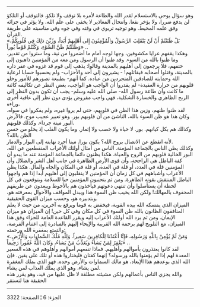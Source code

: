 ------------------------------------------------------------------------

وهو سؤال يوحي بالاستسلام لقدر الله والطاعة لأمره بلا توقف ولا تلكؤ.
فالتوقف أو التلكؤ لن يدفع ضررا، ولا يؤخر نفعا. وانتحال المعاذير لا يخفى
على علم الله. ولا يؤثر في جزائه وفق علمه المحيط. وهو توجيه تربوي في وقته
وفي جوه وفي مناسبته على طريقة القرآن.  
«بَلْ ظَنَنْتُمْ أَنْ لَنْ يَنْقَلِبَ الرَّسُولُ وَالْمُؤْمِنُونَ إِلى أَهْلِيهِمْ أَبَداً، وَزُيِّنَ ذلِكَ فِي
قُلُوبِكُمْ، وَظَنَنْتُمْ ظَنَّ السَّوْءِ، وَكُنْتُمْ قَوْماً بُوراً» ..  
وهكذا يقفهم عرايا مكشوفين، وجها لوجه أمام ما أضمروا من نية، وما ستروا من
تقدير، وما ظنوا بالله من السوء. وقد ظنوا أن الرسول ومن معه من المؤمنين
ذاهبون إلى حتفهم، فلا يرجعون إلى أهليهم بالمدينة وقالوا: يذهب إلى قوم قد
غزوه في عقر داره بالمدينة، وقتلوا أصحابه فيقاتلهم! - يشيرون إلى أحد
والأحزاب- ولم يحسبوا حسابا لرعاية الله وحمايته للصادقين المتجردين من
عباده. كما أنهم- بطبيعة تصورهم للأمور وخلو قلوبهم من حرارة العقيدة- لم
يقدروا أن الواجب هو الواجب، بغض النظر عن تكاليفه كائنة ما كانت وأن طاعة
رسول الله- صلى الله عليه وسلم- يجب أن تكون بدون النظر إلى الربح الظاهري
والخسارة الشكلية، فهي واجب مفروض يؤدى دون نظر إلى عاقبة أخرى وراءه.  
لقد ظنوا ظنهم، وزين هذا الظن في قلوبهم، حتى لم يروا غيره، ولم يفكروا في
سواه. وكان هذا هو ظن السوء بالله، الناشئ من أن قلوبهم بور. وهو تعبير
عجيب موح. فالأرض البور ميتة جرداء. وكذلك قلوبهم.  
وكذلك هم بكل كيانهم. بور. لا حياة ولا خصب ولا إثمار. وما يكون القلب إذ
يخلو من حسن الظن بالله؟  
لأنه انقطع عن الاتصال بروح الله؟ يكون بورا. ميتا أجرد نهايته إلى البوار
والدمار.  
وكذلك يظن الناس بالجماعة المؤمنة. الناس من أمثال أولئك الأعراب المنقطعين
عن الله. البور الخالية قلوبهم من الروح والحياة. هكذا يظنون دائما
بالجماعة المؤمنة عند ما يبدو أن كفة الباطل هي الراجحة، وأن قوى الأرض
الظاهرة في جانب أهل الشر والضلال وأن المؤمنين قلة في العدد، أو قلة في
العدة، أو قلة في المكان والجاه والمال. هكذا يظن الأعراب وأشباههم في كل
زمان أن المؤمنين لا ينقلبون إلى أهليهم أبدا إذا هم واجهوا الباطل المنتفش
بقوته الظاهرة. ومن ثم يتجنبون المؤمنين حبا للسلامة ويتوقعون في كل لحظة
أن يستأصلوا وأن تنتهي دعوتهم فيأخذون هم بالأحوط ويبعدون عن طريقهم
المحفوف بالمهالك! ولكن الله يخيب ظن السوء هذا ويبدل المواقف والأحوال
بمعرفته هو، وبتدبيره هو، وحسب ميزان القوى الحقيقية.  
الميزان الذي يمسكه الله بيده القوية، فيخفض به قوما ويرفع به آخرين، من
حيث لا يعلم المنافقون الظانون بالله ظن السوء في كل مكان وفي كل حين! إن
الميزان هو ميزان الإيمان. ومن ثم يرد الله أولئك الأعراب إليه ويقرر
القاعدة العامة للجزاء وفق هذا الميزان، مع التلويح لهم برحمة الله القريبة
والإيحاء إليهم بالمبادرة إلى اغتنام الفرصة، والتمتع بمغفرة الله
ورحمته:  
«وَمَنْ لَمْ يُؤْمِنْ بِاللَّهِ وَرَسُولِهِ، فَإِنَّا أَعْتَدْنا لِلْكافِرِينَ سَعِيراً. وَلِلَّهِ مُلْكُ السَّماواتِ
وَالْأَرْضِ، يَغْفِرُ لِمَنْ يَشاءُ وَيُعَذِّبُ مَنْ يَشاءُ، وَكانَ اللَّهُ غَفُوراً رَحِيماً» ..  
لقد كانوا يعتذرون بأموالهم وأهليهم. فماذا تنفعهم أموالهم وأهلوهم في هذه
السعير المعدة لهم إذا لم يؤمنوا بالله ورسوله؟ إنهما كفتان فليختاروا هذه
أو تلك على يقين. فإن الله الذي يوعدهم هذا الإيعاد، هو مالك السماوات
والأرض وحده. فهو الذي يملك المغفرة لمن يشاء، وهو الذي يملك العذاب لمن
يشاء.  
والله يجزي الناس بأعمالهم ولكن مشيئته مطلقة لا ظل عليها من قيد، وهو يقرر
هذه الحقيقة هنا لتستقر

------------------------------------------------------------------------

الجزء: 6 ¦ الصفحة: 3322

